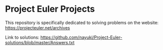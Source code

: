 # Project Euler Projects
This repository is specifically dedicated to solving problems on the website: 
https://projecteuler.net/archives

Link to solutions:
https://github.com/nayuki/Project-Euler-solutions/blob/master/Answers.txt
